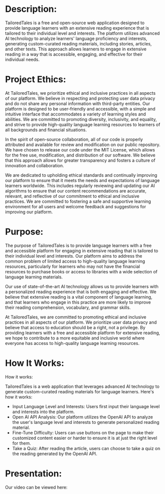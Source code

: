 # Description:

TailoredTales is a free and open-source web application designed to provide language learners with an extensive reading experience that is tailored to their individual level and interests. The platform utilizes advanced AI technology to analyze learners' language proficiency and interests, generating custom-curated reading materials, including stories, articles, and other texts. This approach allows learners to engage in extensive reading in a way that is accessible, engaging, and effective for their individual needs.

# Project Ethics:

At TailoredTales, we prioritize ethical and inclusive practices in all aspects of our platform. We believe in respecting and protecting user data privacy and do not share any personal information with third-party entities. Our platform is designed to be user-friendly and accessible, with a simple and intuitive interface that accommodates a variety of learning styles and abilities. We are committed to promoting diversity, inclusivity, and equality, and strive to provide high-quality language learning resources to learners of all backgrounds and financial situations.

In the spirit of open-source collaboration, all of our code is properly attributed and available for review and modification on our public repository. We have chosen to release our code under the MIT License, which allows for the free use, modification, and distribution of our software. We believe that this approach allows for greater transparency and fosters a culture of innovation and collaboration.

We are dedicated to upholding ethical standards and continually improving our platform to ensure that it meets the needs and expectations of language learners worldwide. This includes regularly reviewing and updating our AI algorithms to ensure that our content recommendations are accurate, relevant, and reflective of our commitment to ethical and inclusive practices. We are committed to fostering a safe and supportive learning environment for all users and welcome feedback and suggestions for improving our platform.

# Purpose:

The purpose of TailoredTales is to provide language learners with a free and accessible platform for engaging in extensive reading that is tailored to their individual level and interests. Our platform aims to address the common problem of limited access to high-quality language learning resources, particularly for learners who may not have the financial resources to purchase books or access to libraries with a wide selection of language learning materials.

Our use of state-of-the-art AI technology allows us to provide learners with a personalized reading experience that is both engaging and effective. We believe that extensive reading is a vital component of language learning, and that learners who engage in this practice are more likely to improve their reading comprehension, vocabulary, and grammar skills.

At TailoredTales, we are committed to promoting ethical and inclusive practices in all aspects of our platform. We prioritize user data privacy and believe that access to education should be a right, not a privilege. By providing learners with a free and accessible platform for extensive reading, we hope to contribute to a more equitable and inclusive world where everyone has access to high-quality language learning resources.

# How It Works:

How it works:

TailoredTales is a web application that leverages advanced AI technology to generate custom-curated reading materials for language learners. Here's how it works:
- Input Language Level and Interests: Users first input their language level and interests into the platform.
- Open AI API Analysis: Our platform utilizes the OpenAI API to analyze the user's language level and interests to generate personalized reading material.
- Fine-Tune Difficulty: Users can use buttons on the page to make their customized content easier or harder to ensure it is at just the right level for them.
- Take a Quiz: After reading the article, users can choose to take a quiz on the reading generated by the OpenAI API.

# Presentation:

Our video can be viewed here: 
